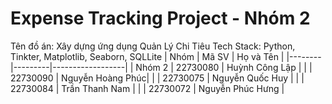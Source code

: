 # Expense Tracking Project - Nhóm 2
Tên đồ án: Xây dựng ứng dụng Quản Lý Chi Tiêu
Tech Stack: Python, Tinkter, Matplotlib, Seaborn, SQLLite
| Nhóm   | Mã SV   | Họ và Tên        |
|--------|---------|------------------|
| Nhóm 2 | 22730080 | Huỳnh Công Lập   |
|        | 22730090 | Nguyễn Hoàng Phúc|
|        | 22730075 | Nguyễn Quốc Huy  |
|        | 22730084 | Trần Thanh Nam   |
|        | 22730072 | Nguyễn Phúc Hưng |

